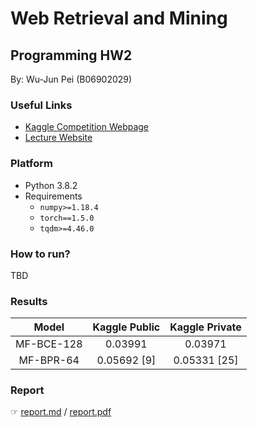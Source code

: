 # Web Retrieval and Mining

## Programming HW2

By: Wu-Jun Pei (B06902029)

### Useful Links

- [Kaggle Competition Webpage](https://www.kaggle.com/c/wm-2020-personalized-recommendation)
- [Lecture Website](https://www.csie.ntu.edu.tw/~pjcheng/course/wm2020/)

### Platform

- Python 3.8.2
- Requirements
    - `numpy>=1.18.4`
    - `torch==1.5.0`
    - `tqdm>=4.46.0`

### How to run?

TBD

### Results

|   Model    | Kaggle Public | Kaggle Private |
| :--------: | :-----------: | :------------: |
| MF-BCE-128 |    0.03991    |    0.03971     |
| MF-BPR-64  |  0.05692 [9]  |  0.05331 [25]  |

### Report

☞ [report.md](./report.md) / [report.pdf](report.pdf)
